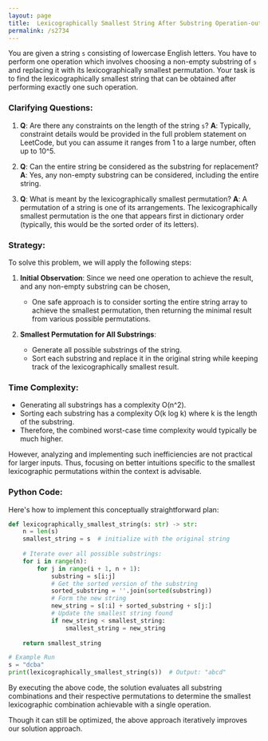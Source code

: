 ```yaml
---
layout: page
title:  Lexicographically Smallest String After Substring Operation-out
permalink: /s2734
---
```


You are given a string `s` consisting of lowercase English letters. You have to perform one operation which involves choosing a non-empty substring of `s` and replacing it with its lexicographically smallest permutation. Your task is to find the lexicographically smallest string that can be obtained after performing exactly one such operation.

### Clarifying Questions:

1. **Q**: Are there any constraints on the length of the string `s`?
   **A**: Typically, constraint details would be provided in the full problem statement on LeetCode, but you can assume it ranges from 1 to a large number, often up to 10^5.

2. **Q**: Can the entire string be considered as the substring for replacement?
   **A**: Yes, any non-empty substring can be considered, including the entire string.

3. **Q**: What is meant by the lexicographically smallest permutation?
   **A**: A permutation of a string is one of its arrangements. The lexicographically smallest permutation is the one that appears first in dictionary order (typically, this would be the sorted order of its letters).

### Strategy:

To solve this problem, we will apply the following steps:

1. **Initial Observation**:
   Since we need one operation to achieve the result, and any non-empty substring can be chosen,
   - One safe approach is to consider sorting the entire string array to achieve the smallest permutation, then returning the minimal result from various possible permutations.

2. **Smallest Permutation for All Substrings**:
   - Generate all possible substrings of the string.
   - Sort each substring and replace it in the original string while keeping track of the lexicographically smallest result.

### Time Complexity:

- Generating all substrings has a complexity O(n^2).
- Sorting each substring has a complexity O(k log k) where k is the length of the substring.
- Therefore, the combined worst-case time complexity would typically be much higher.

However, analyzing and implementing such inefficiencies are not practical for larger inputs. Thus, focusing on better intuitions specific to the smallest lexicographic permutations within the context is advisable.

### Python Code:

Here's how to implement this conceptually straightforward plan:

```python
def lexicographically_smallest_string(s: str) -> str:
    n = len(s)
    smallest_string = s  # initialize with the original string
    
    # Iterate over all possible substrings:
    for i in range(n):
        for j in range(i + 1, n + 1):
            substring = s[i:j]
            # Get the sorted version of the substring
            sorted_substring = ''.join(sorted(substring))
            # Form the new string
            new_string = s[:i] + sorted_substring + s[j:]
            # Update the smallest string found
            if new_string < smallest_string:
                smallest_string = new_string
    
    return smallest_string

# Example Run
s = "dcba"
print(lexicographically_smallest_string(s))  # Output: "abcd"
```

By executing the above code, the solution evaluates all substring combinations and their respective permutations to determine the smallest lexicographic combination achievable with a single operation. 

Though it can still be optimized, the above approach iteratively improves our solution approach.